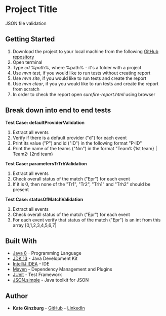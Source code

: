 # Project Title

JSON file validation

## Getting Started

1. Download the project to your local machine from the following [GitHub repository](https://github.com/KateGiznburg/jsonValidation)
2. Open terminal
2. Type *cd %path%*, where %path% - it's a folder with a project
3. Use *mvn test*, if you would like to run tests without creating report
4. Use *mvn site*, if you would like to run tests and create the report
5. Use *mvn clear*, if you you would like to run tests and create the report from scratch
6. In order to check the report open *surefire-report.html* using browser

## Break down into end to end tests

**Test Case: defaultProviderValidation**
1. Extract all events
2. Verify if there is a default provider ("d") for each event
3. Print its value ("P") and id ("ID") in the following format "P-ID"
4. Print the name of the teams ("Nm") in the format "Team1: {1st team} | Team2: {2nd team}

**Test Case: parametersTrTrhValidation**
1. Extract all events
2. Check overall status of the match ("Epr") for each event
3. If it is 0, then none of the "Tr1", "Tr2", "Trh1" and "Trh2" should be present

**Test Case: statusOfMatchValidation**
1. Extract all events
2. Check overall status of the match ("Epr") for each event
3. For each event verify that status of the match ("Epr") is an int from this array [0,1,2,3,4,5,6,7] 

## Built With

* [Java 8](https://java.com/ru/download/) - Programming Language
* [JDK 13](https://www.oracle.com/java/technologies/javase-jdk13-downloads.html) - Java Development Kit
* [IntelliJ IDEA](https://www.jetbrains.com/idea/) - IDE
* [Maven](https://maven.apache.org/) - Dependency Management and Plugins
* [JUnit](https://junit.org/junit5/) - Test Framework
* [JSON.simple](https://code.google.com/archive/p/json-simple/) - Java toolkit for JSON

## Author

* **Kate Ginzburg** - [GitHub](https://github.com/KateGiznburg) - [LinkedIn](https://www.linkedin.com/in/kateginzburg)
